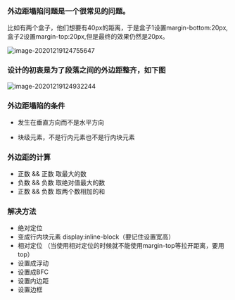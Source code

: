 ### 外边距塌陷问题是一个很常见的问题。

比如有两个盒子，他们想要有40px的距离，于是盒子1设置margin-bottom:20px,盒子2设置margin-top:20px,但是最终的效果仍然是20px。

![image-20201219124755647](C:\Users\d1063\AppData\Roaming\Typora\typora-user-images\image-20201219124755647.png)

### 设计的初衷是为了段落之间的外边距整齐，如下图

![image-20201219124932244](C:\Users\d1063\AppData\Roaming\Typora\typora-user-images\image-20201219124932244.png)



### 外边距塌陷的条件

- 发生在垂直方向而不是水平方向

- 块级元素，不是行内元素也不是行内块元素

### 外边距的计算

- 正数 && 正数 取最大的数
- 负数 && 负数 取绝对值最大的数
- 正数 && 负数 取两个数相加的和

### 解决方法

- 绝对定位
- 变成行内块元素 display:inline-block（要记住设置宽高）
- 相对定位 （当使用相对定位的时候就不能使用margin-top等拉开距离，要用top）
- 设置成浮动
- 设置成BFC
- 设置内边距
- 设置边框